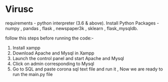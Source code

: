 # Virusc
requirements - python interpreter (3.6 & above).
Install Python Packages - numpy , pandas , flask , newspaper3k , sklearn , flask_mysqldb.

follow this steps before running the code:-
  1) Install xampp 
  2) Download Apache and Mysql in Xampp
  3) Launch the control panel and start Apache and Mysql 
  4) Click on admin corresponding to Mysql 
  5) Go to SQL and paste corona sql text file and run it ,
Now we are ready to run the main.py file
